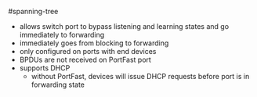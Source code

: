 #spanning-tree 
- allows switch port to bypass listening and learning states and go immediately to forwarding
- immediately goes from blocking to forwarding
- only configured on ports with end devices
- BPDUs are not received on PortFast port
- supports DHCP
	- without PortFast, devices will issue DHCP requests before port is in forwarding state